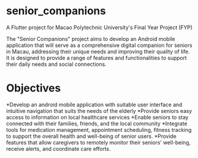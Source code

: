 # senior_companions
A Flutter project for Macao Polytechnic University's Final Year Project (FYP)

The "Senior Companions" project aims to develop an Android mobile application that will serve as a comprehensive digital companion for seniors in Macau, addressing their unique needs and improving their quality of life. It is designed to provide a range of features and functionalities to support their daily needs and social connections.

# Objectives
*Develop an android mobile application with suitable user interface and intuitive navigation that suits the needs of the elderly
*Provide seniors easy access to information on local healthcare services
*Enable seniors to stay connected with their families, friends, and the local community
*Integrate tools for medication management, appointment scheduling, fitness tracking to support the overall health and well-being of senior users.
*Provide features that allow caregivers to remotely monitor their seniors' well-being, receive alerts, and coordinate care efforts.
